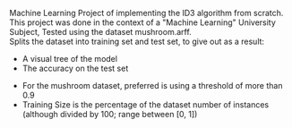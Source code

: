 Machine Learning Project of implementing the ID3 algorithm from scratch. <br>
This project was done in the context of a "Machine Learning" University Subject, Tested using the dataset mushroom.arff.<br>
Splits the dataset into training set and test set, to give out as a result:<br>
<ul>
    <li>A visual tree of the model</li>
    <li>The accuracy on the test set</li>
</ul>
<ul>
    <li>For the mushroom dataset, preferred is using a threshold of more than 0.9</li>
    <li>Training Size is the percentage of the dataset number of instances (although divided by 100; range between [0, 1])</li>
</ul>
